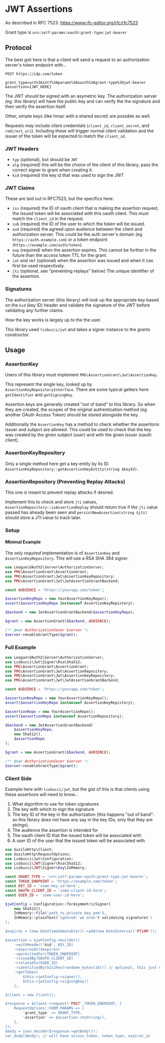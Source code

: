 # JWT Assertions

As described in RFC 7523: https://www.rfc-editor.org/rfc/rfc7523

Grant type is `urn:ietf:params:oauth:grant-type:jwt-bearer`

## Protocol

The best gist here is that a client will send a request to an authorization
server's token endpoint with...

```
POST https://idp.com/token

grant_type=urn%3Aietf%3Aparams%3Aoauth%3Agrant-type%3Ajwt-bearer
&assertion={JWT_HERE}
```

The JWT _should_ be signed with an asymetric key. The authorization server (eg.
this library) will have the public key and can verify the the signature and
then verify the assertion itself.

Other, simple keys (like hmac with a shared secret) are possible as well.

Requests _may_ include client credentials (`client_id`, `client_secret`, and
`redirect_uri`). Including these will trigger normal client validation and the
issuer of the token will be expected to match the `client_id`.

### JWT Headers

- `typ` (optional), but should be `JWT`
- `alg` (required) this will be the choice of the client of this library, pass
  the correct signer to grant when creating it.
- `kid` (required) the key id that was used to sign the JWT

### JWT Claims

These are laid out in RFC7523, but the specifics here:

- `iss` (required) the ID of oauth client that is making the assertion request,
  the issued token will be associated with this oauth client. This _must_ match
  the `client_id` in the request.
- `sub` (required) the ID of the user to which the token will be issued.
- `aud` (required) the agreed upon audience between the client and authorization
  server. This could be the auth server's domain (eg `https://auth.example.com`)
  or a token endpoint (`https://example.com/auth/token`).
- `exp` (required) when the assertion expires. This cannot be further in the
  future than the access token TTL for the grant.
- `iat` and `nbf` (optional) when the assertion was issued and when it can first
  be used respectively.
- `jti` (optional, see "preventing replays" below) The unique identifier of the
  assertion.

### Signatures

The authorization server (this library) will look up the appropriate key based
on the `kid` (key ID) header and validate the signature of the JWT before
validating any further claims.

How the key works is largely up to the the user.

This library used `lcobucci/jwt` and takes a signer instance to the grants
constructor.

## Usage

### AssertionKey

Users of this library must implement `PMG\AssertionGrant\Jwt\AssertionKey`.

This represent the single key, looked up by `AssertionKeyRepositoryInterface`.
There are some typical getters here: `getIdentifier` and `getSigningKey`.

Assertion keys are generally created "out of band" to this library. So when they
are created, the scopes of the original authentication method (eg another OAuth
Access Token) should be stored alongside the key.

Additionally the `AssertionKey` has a method to check whether the assertions
issuer and subject are allowed. This could be used to check that the key was
created by the given subject (user) and with the given issuer (oauth client).

### AssertionKeyRepository

Only a single method here get a key entity by its ID:
`AssertionKeyRepository::getAssertionKeyEntity(string $keyId)`.

### AssertionRepository (Preventing Replay Attacks)

This one is meant to prevent replay attacks if desired.

Implement this to check and store `jti` values,
`AssertionRepository::isAssertionReplay` should return true if the 
`jti` value passed has already been seen and `persistNewAssertion(string $jti)`
should store a JTI value to track later.

### Setup

#### Minimal Example

The only _required_ implementation is of `AssertionKey` and
`AssertionKeyRepository`. This will use a RSA SHA 384 signer.

```php
use League\OAuth2\Server\AuthorizationServer;
use PMG\AssertionGrant\AssertionGrant;
use PMG\AssertionGrant\Jwt\AssertionKeyRepository;
use PMG\AssertionGrant\Jwt\JwtAssertionGrantBackend;

const AUDIENCE = 'https://yourapp.com/token';

$assertionKeyRepo = new YourAssertionKeyRepo();
assert($assertionKeyRepo instanceof AssertionKeyRepistory);

$backend = new JwtAssertionGrantBackend($assertionKeyRepo);

$grant = new AssertionGrant($backend, AUDIENCE);

/** @var AuthorizationSever $server */
$server->enableGrantType($grant);
```

### Full Example


```php
use League\OAuth2\Server\AuthorizationServer;
use Lcobucci\Jwt\Signer\Rsa\Sha512;
use PMG\AssertionGrant\AssertionGrant;
use PMG\AssertionGrant\Jwt\AssertionRepository;
use PMG\AssertionGrant\Jwt\AssertionKeyRepository;
use PMG\AssertionGrant\Jwt\JwtAssertionGrantBackend;

const AUDIENCE = 'https://yourapp.com/token';

$assertionKeyRepo = new YourAssertionKeyRepo();
assert($assertionKeyRepo instanceof AssertionKeyRepistory);

$assertionRepo = new YourAssertionRepo();
assert($assertionRepo instanceof AssertionRepository);

$backend = new JwtAssertionGrantBackend(
    $assertionKeyRepo,
    new Sha512(),
    $assertionRepo
);

$grant = new AssertionGrant($backend, AUDIENCE);

/** @var AuthorizationSever $server */
$server->enableGrantType($grant);
```

### Client Side

Example here with `lcobucci/jwt`, but the gist of this is that clients using
these assertions will need to know...

1. What algorithm to use for token signatures
1. The key with which to sign the signature
1. The key ID of the key in the authorization (this happens "out of band": so this
   library does not have any say in the key IDs, only that they are strings).
1. The audience the assertion is intended for
1. The oauth client ID that the issued token will be associated with
1. A user ID of the user that the issued token will be associated with

```php
use GuzzleHttp\Client;
use GuzzleHttp\RequestOptions;
use Lcobucci\Jwt\Configuration;
use Lcobucci\JWT\Signer\Rsa\Sha512;
use Lcobucci\JWT\Signer\Key\InMemory;

const GRANT_TYPE = 'urn:ietf:params:oauth:grant-type:jwt-bearer';
const TOKEN_ENDPOINT = 'https://example.com/token';
const KEY_ID = 'some-key-id-here';
const OAUTH_CLIENT_ID = 'some-client-id-here';
const USER_ID = 'some-user-id-here';

$jwtConfig = Configuration::forAsymmetricSigner(
    new Sha512(),
    InMemory::file('path_to_private_key.pem'),
    InMemory::plainText('ignored: we aren't validating signatures')
);

$expires = (new DateTimeImmutable())->add(new DateInterval('PT10M'));

$assertion = $jwtConfig->builder()
    ->withHeader('kid', KEY_ID)
    ->expiresAt($expires)
    ->permittedFor(TOKEN_ENDPOINT)
    ->issuedBy(OAUTH_CLIENT_ID)
    ->relatedTo(USER_ID)
    ->identifiedBy(bin2hex(randome_bytes(16))) // optional, this just needs to be sufficiently unique
    ->getToken(
        $this->jwtConfig->signer(),
        $this->jwtConfig->signingKey()
    ); 

$client = new Client();

$response = $client->request('POST',TOKEN_ENDPOINT, [
    RequestOptions::FORM_PARAMS => [
        'grant_type' => GRANT_TYPE,
        'assertion' => $assertion->toString(),
    ],
]);
$body = json_decode($response->getBody());
var_dump($body); // will have access_token, token_type, expires_in
```
